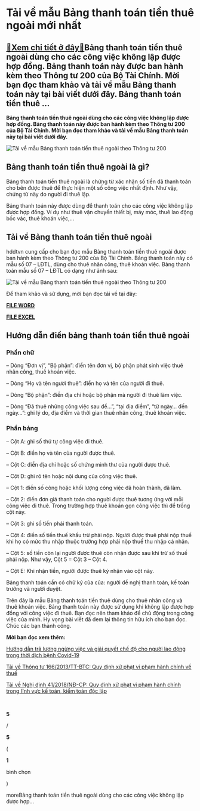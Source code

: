 Tải về mẫu Bảng thanh toán tiền thuê ngoài mới nhất
===================================================

[:gift:Xem chi tiết ở đây:gift:](https://hddtvn.com/tai-ve-mau-bang-thanh-toan-tien-thue-ngoai-moi-nhat/)Bảng thanh toán tiền thuê ngoài dùng cho các công việc không lập được hợp đồng. Bảng thanh toán này được ban hành kèm theo Thông tư 200 của Bộ Tài Chính. Mời bạn đọc tham khảo và tải về mẫu Bảng thanh toán này tại bài viết dưới đây. Bảng thanh toán tiền thuê …
--------------------------------------------------------------------------------------------------------------------------------------------------------------------------------------------------------------------------------------------------------------------

**Bảng thanh toán tiền thuê ngoài dùng cho các công việc không lập được hợp đồng. Bảng thanh toán này được ban hành kèm theo Thông tư 200 của Bộ Tài Chính. Mời bạn đọc tham khảo và tải về mẫu Bảng thanh toán này tại bài viết dưới đây.**


![Tải về mẫu Bảng thanh toán tiền thuê ngoài theo Thông tư 200](https://hddtvn.com/wp-content/uploads/2021/01/businessman-s-hands-typing-laptop-keyboard_1421-2425.jpg "Tải về mẫu Bảng thanh toán tiền thuê ngoài theo Thông tư 200")


Bảng thanh toán tiền thuê ngoài là gì?
--------------------------------------


Bảng thanh toán tiền thuê ngoài là chứng từ xác nhận số tiền đã thanh toán cho bên được thuê để thực hiện một số công việc nhất định. Như vậy, chứng từ này do người đi thuê lập.


Bảng thanh toán này được dùng để thanh toán cho các công việc không lập được hợp đồng. Ví dụ như thuê vận chuyển thiết bị, máy móc, thuê lao động bốc vác, thuê khoán việc,…


Tải về Bảng thanh toán tiền thuê ngoài
--------------------------------------


hddtvn cung cấp cho bạn đọc mẫu Bảng thanh toán tiền thuê ngoài được ban hành kèm theo Thông tư 200 của Bộ Tài Chính. Bảng thanh toán này có mẫu số 07 – LĐTL, dùng cho thuê nhân công, thuê khoán việc. Bảng thanh toán mẫu số 07 – LĐTL có dạng như ảnh sau:


![Tải về mẫu Bảng thanh toán tiền thuê ngoài theo Thông tư 200](https://hddtvn.com/wp-content/uploads/2021/01/DDiPp8X.png "Tải về mẫu Bảng thanh toán tiền thuê ngoài theo Thông tư 200")


Để tham khảo và sử dụng, mời bạn đọc tải về tại đây:


[**FILE WORD**](https://drive.google.com/open?id=1Ff0KlBK6CJ_wMnZOwoi5b1JellM1r59E)


[**FILE EXCEL**](https://drive.google.com/open?id=1Vfikh5qEso9pqEGE-ZQvT8SK25mE7pOm)


Hướng dẫn điền bảng thanh toán tiền thuê ngoài
----------------------------------------------


### Phần chữ


– Dòng “Đơn vị”, “Bộ phận”: điền tên đơn vị, bộ phận phát sinh việc thuê nhân công, thuê khoán việc.


– Dòng “Họ và tên người thuê”: điền họ và tên của người đi thuê.


– Dòng “Bộ phận”: điền địa chỉ hoặc bộ phận mà người đi thuê làm việc.


– Dòng “Đã thuê những công việc sau để…”, “tại địa điểm”, “từ ngày… đến ngày…”: ghi lý do, địa điểm và thời gian thuê nhân công, thuê khoán việc.


### Phần bảng


– Cột A: ghi số thứ tự công việc đi thuê.


– Cột B: điền họ và tên của người được thuê.


– Cột C: điền địa chỉ hoặc số chứng minh thư của người được thuê.


– Cột D: ghi rõ tên hoặc nội dung của công việc thuê.


– Cột 1: điền số công hoặc khối lượng công việc đã hoàn thành, đã làm.


– Cột 2: điền đơn giá thanh toán cho người được thuê tương ứng với mỗi công việc đi thuê. Trong trường hợp thuê khoán gọn công việc thì để trống cột này.


– Cột 3: ghi số tiền phải thanh toán.


– Cột 4: điền số tiền thuế khấu trừ phải nộp. Người được thuê phải nộp thuế khi họ có mức thu nhập thuộc trường hợp phải nộp thuế thu nhập cá nhân.


– Cột 5: số tiền còn lại người được thuê còn nhận được sau khi trừ số thuế phải nộp. Như vậy, Cột 5 = Cột 3 – Cột 4.


– Cột E: Khi nhận tiền, người được thuê ký nhận vào cột này.


Bảng thanh toán cần có chữ ký của của: người đề nghị thanh toán, kế toán trưởng và người duyệt.


Trên đây là mẫu Bảng thanh toán tiền thuê dùng cho thuê nhân công và thuê khoán việc. Bảng thanh toán này được sử dụng khi không lập được hợp đồng với công việc đi thuê. Bạn đọc nên tham khảo để chủ động trong công việc của mình. Hy vọng bài viết đã đem lại thông tin hữu ích cho bạn đọc. Chúc các bạn thành công.


**Mời bạn đọc xem thêm:**


[Hướng dẫn trả lương ngừng việc và giải quyết chế độ cho người lao động trong thời dịch bệnh Covid-19](#)


[Tải về Thông tư 166/2013/TT-BTC: Quy định xử phạt vi phạm hành chính về thuế](#)


[Tải về Nghị định 41/2018/NĐ-CP: Quy định xử phạt vi phạm hành chính trong lĩnh vực kế toán, kiểm toán độc lập](#)


 








































**5**  

/  

**5**  

(  

**1**  

  

 bình chọn   

)


moreBảng thanh toán tiền thuê ngoài dùng cho các công việc không lập được hợp…

